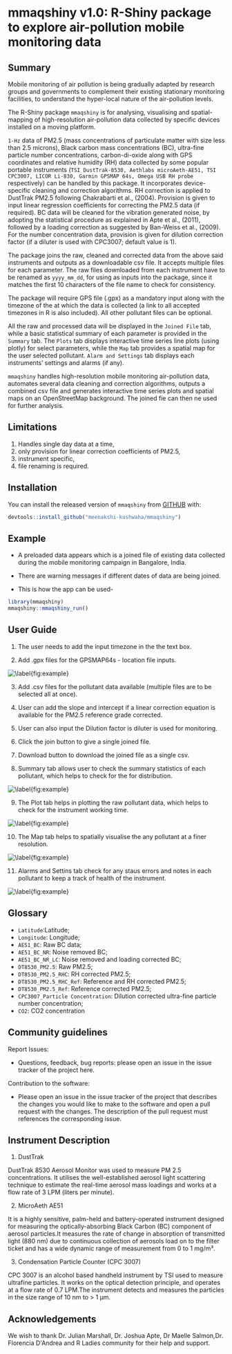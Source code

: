 
# mmaqshiny v1.0: R-Shiny package to explore air-pollution mobile monitoring data 

<!-- badges: start -->
<!-- badges: end -->

## Summary

Mobile monitoring of air pollution is being gradually adapted by research groups and governments to complement their existing stationary monitoring facilities, to understand the hyper-local nature of the air-pollution levels.

The R-Shiny package `mmaqshiny` is for analysing, visualising and spatial-mapping of high-resolution air-pollution data collected by specific devices installed on a moving platform. 

`1-Hz` data of PM2.5 (mass concentrations of particulate matter with size less than 2.5 microns), Black carbon mass concentrations (BC), ultra-fine particle number concentrations, carbon-di-oxide along with GPS coordinates and relative humidity (RH) data collected by some popular portable instruments (`TSI DustTrak-8530, Aethlabs microAeth-AE51, TSI CPC3007, LICOR Li-830, Garmin GPSMAP 64s, Omega USB RH probe` respectively) can be handled by this package. It incorporates device-specific cleaning and correction algorithms. RH correction is applied to DustTrak PM2.5 following Chakrabarti et al., (2004). Provision is given to input linear regression coefficients for correcting the PM2.5 data (if required). BC data will be cleaned for the vibration generated noise, by adopting the statistical procedure as explained in Apte et al., (2011), followed by a loading correction as suggested by Ban-Weiss et al., (2009). For the number concentration data, provision is given for dilution correction factor (if a diluter is used with CPC3007; default value is 1).

The package joins the raw, cleaned and corrected data from the above said instruments and outputs as a downloadable csv file. It accepts multiple files for each parameter. The raw files downloaded from each instrument have to be renamed as `yyyy_mm_dd`, for using as inputs into the package, since it matches the first 10 characters of the file name to check for consistency.

The package will require GPS file (.gpx) as a mandatory input along with the timezone of the at which the data is collected (a link to all accepted timezones in R is also included). All other pollutant files can be optional. 

All the raw and processed data will be displayed in the `Joined File` tab, while a basic statistical summary of each parameter is provided in the `Summary` tab. The `Plots` tab displays interactive  time series line plots (using plotly) for select parameters, while the `Map` tab provides a spatial map for the user selected pollutant. `Alarm and Settings` tab displays each instruments’ settings and alarms (if any).


`mmaqshiny` handles high-resolution mobile monitoring air-pollution data, automates several data cleaning and correction algorithms, outputs a combined csv file and generates interactive time series plots and spatial maps on an OpenStreetMap background. The joined fie can then ne used for further analysis.


## Limitations

1) Handles single day data at a time,
2) only provision for linear correction coefficients of PM2.5,
3) instrument specific, 
4) file renaming is required.


## Installation

You can install the released version of `mmaqshiny` from [GITHUB](https://github.com/) with:

``` r
devtools::install_github("meenakshi-kushwaha/mmaqshiny")
```

## Example

- A preloaded data appears which is a joined file of existing data collected during the mobile monitoring campaign in Bangalore, India.

- There are warning messages if different dates of data are being joined. 

- This is how the app can be used- 

``` r
library(mmaqshiny)
mmaqshiny::mmaqshiny_run()
```

## User Guide

1. The user needs to add the input timezone in the the text box. 

2. Add .gpx files for the GPSMAP64s - location file inputs. 

![\label{fig:example}](007.png)

3. Add .csv files for the pollutant data available (multiple files are to be selected all at once).

4. User can add the slope and intercept if a linear correction equation is available for the PM2.5 reference grade corrected. 

5. User can also input the Dilution factor is diluter is used for monitoring. 

6. Click the join button to give a single joined file. 

7. Download button to download the joined file as a single csv.

8. Summary tab allows user to check the summary statistics of each pollutant, which helps to check for the for distribution. 

![\label{fig:example}](008.png)

9. The Plot tab helps in plotting the raw pollutant data, which helps to check for the instrument working time. 

![\label{fig:example}](001.png)

10. The Map tab helps to spatially visualise the any pollutant at a finer resolution.

![\label{fig:example}](002.png)

11. Alarms and Settins tab check for any staus errors and notes in each pollutant to keep a track of health of the instrument. 

![\label{fig:example}](003.png)


## Glossary
- `Latitude`:Latitude;
- `Longitude`: Longitude;
- `AE51_BC`: Raw BC data; 
- `AE51_BC_NR`: Noise removed BC; 
- `AE51_BC_NR_LC`: Noise removed and loading corrected BC; 
- `DT8530_PM2.5`: Raw PM2.5; 
- `DT8530_PM2.5_RHC`: RH corrected PM2.5; 
- `DT8530_PM2.5_RHC_Ref`: Reference and RH corrected PM2.5; 
- `DT8530_PM2.5_Ref`: Reference corrected PM2.5; 
- `CPC3007_Particle Concentration`: Dilution corrected ultra-fine particle number concentration;
- `CO2`: CO2 concentration


## Community guidelines

Report Issues:

- Questions, feedback, bug reports: please open an issue in the issue tracker of the project here.

Contribution to the software:

- Please open an issue in the issue tracker of the project that describes the changes you would like to make to the software and open a pull request with the changes. The description of the pull request must references the corresponding issue.


## Instrument Description

1. DustTrak

DustTrak 8530 Aerosol Monitor was used to measure PM 2.5 concentrations. It utilises the well-established aerosol light scattering technique to estimate the real-time aerosol mass loadings and works at a flow rate of 3 LPM (liters per minute).

2. MicroAeth AE51

It is a highly sensitive, palm-held and battery-operated instrument designed for measuring the optically-absorbing Black Carbon (BC) component of aerosol particles.It measures the rate of change in absorption of transmitted light (880 nm) due to continuous collection of aerosols load on to the filter ticket and has a wide dynamic range of measurement from 0 to 1 mg/m³.

3. Condensation Particle Counter (CPC 3007)

CPC 3007 is an alcohol based handheld instrument by TSI used to measure ultrafine particles. It works on the optical detection principle, and operates at a flow rate of 0.7 LPM.The instrument detects and measures the particles in the size range of 10 nm to > 1 µm. 


## Acknowledgements

We wish to thank Dr. Julian Marshall, Dr. Joshua Apte, Dr Maelle Salmon,Dr. Florencia D'Andrea and R Ladies community for their help and support.

